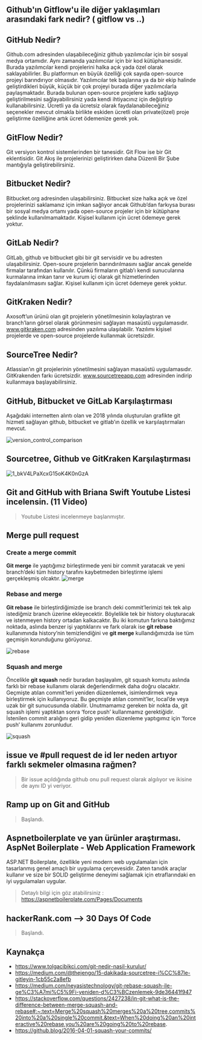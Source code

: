 ## Github'ın Gitflow'u ile diğer yaklaşımları arasındaki fark nedir? ( gitflow vs ..)

## GitHub Nedir?
Github.com adresinden ulaşabileceğiniz github yazılımcılar için bir sosyal medya ortamıdır. Aynı zamanda yazılımcılar için bir kod kütüphanesidir. Burada yazılımcılar kendi projelerini halka açık yada özel olarak saklayabilirler. Bu platformun en büyük özelliği çok sayıda open-source projeyi barındırıyor olmasıdır. Yazılımcılar tek başlarına ya da bir ekip halinde geliştirdikleri büyük, küçük bir çok projeyi burada diğer yazılımcılarla paylaşmaktadır. Burada bulunan open-source projelere katkı sağlayıp geliştirilmesini sağlayabilirsiniz yada kendi ihtiyacınız için değiştirip kullanabilirsiniz. Ücretli ya da ücretsiz olarak faydalanabileceğiniz seçenekler mevcut olmakla birlikte eskiden ücretli olan private(özel) proje geliştirme özelliğine artık ücret ödemenize gerek yok. 

## GitFlow Nedir?
Git versiyon kontrol sistemlerinden bir tanesidir. Git Flow ise bir Git eklentisidir. Git Akış ile projelerinizi geliştirirken daha Düzenli Bir Şube mantığıyla geliştirebilirsiniz.

## Bitbucket Nedir?
Bitbucket.org adresinden ulaşabilirsiniz. Bitbucket size halka açık ve özel projelerinizi saklamanız için imkan sağlıyor  ancak Github’dan farkıysa burası bir sosyal medya ortamı yada open-source projeler için bir kütüphane şeklinde kullanılmamaktadır. Kişisel kullanım için ücret ödemeye gerek yoktur.

## GitLab Nedir?
GitLab, github ve bitbucket gibi bir git servisidir ve bu adresten ulaşabilirsiniz.  Open-soure projelerin barındırılmasını sağlar ancak genelde firmalar tarafından kullanılır. Çünkü firmaların gitlab’ı kendi sunucularına kurmalarına imkan tanır ve kurum içi olarak git hizmetlerinden faydalanılmasını sağlar. Kişisel kullanım için ücret ödemeye gerek yoktur.

## GitKraken Nedir?
Axosoft’un ürünü olan git projelerin yönetilmesinin kolaylaştıran ve branch’ların görsel olarak görünmesini sağlayan masaüstü uygulamasıdır. www.gitkraken.com adresinden yazılıma ulaşılabilir. Yazılımı kişisel projelerde ve open-source projelerde kullanmak ücretsizdir.

## SourceTree Nedir?
Atlassian’ın git projelerinin yönetilmesini sağlayan masaüstü uygulamasıdır. GitKrakenden farkı ücretsizdir. www.sourcetreeapp.com adresinden indirip kullanmaya başlayabilirsiniz.

## GitHub, Bitbucket ve GitLab Karşılaştırması
Aşağıdaki internetten alıntı olan ve 2018 yılında oluşturulan grafikte git hizmeti sağlayan github, bitbucket ve gitlab’ın özellik ve karşılaştırmaları mevcut.


![version_control_comparison ](https://user-images.githubusercontent.com/61011022/85026144-fc986f00-b180-11ea-85e1-e1438bfbd718.jpg)
##


## Sourcetree,  Github ve  GitKraken Karşılaştırması

![1_bkV4LPaXcxG15oK4K0nGzA](https://user-images.githubusercontent.com/61011022/85024070-3caa2280-b17e-11ea-86b4-d2b0b85d886b.png)

## Git and GitHub with Briana Swift Youtube Listesi incelensin. (11 Video)
> Youtube Listesi incelenmeye başlanmıştır. 

 ## Merge pull request
 
   ### Create a merge commit 
 **Git merge**  ile yaptığımız birleştirmede yeni bir commit yaratacak ve yeni branch’deki tüm history tarafını kaybetmeden birleştirme    işlemi gerçekleşmiş olcaktır.
 ![merge](https://user-images.githubusercontent.com/61011022/85030849-9e6e8a80-b186-11ea-9c13-5a54561d3400.png)
 
  ### Rebase and merge 
**Git rebase** ile birleştirdiğimizde ise branch deki commit’lerimizi tek tek alıp istediğmiz branch üzerine ekleyecektir. Böylelikle tek bir history oluşturacak ve istenmeyen history ortadan kalkacaktır.
Bu iki komutun farkına baktığımız noktada, aslında benzer işi yaptıklarını ve fark olarak ise **git rebase** kullanımında history’nin temizlendiğini ve **git merge** kullandığımızda ise tüm geçmişin korunduğunu görüyoruz.

  ![rebase](https://user-images.githubusercontent.com/61011022/85031069-e7beda00-b186-11ea-81ba-2d7449991327.png)

  ### Squash and merge
  Öncelikle **git squash** nedir buradan başlayalım, git squash komutu aslında farklı bir rebase kullanımı olarak değerlendirmek daha doğru olacaktır. Geçmişte atılan commit’leri yeniden düzenlemek, isimlendirmek veya birleştirmek için kullanıyoruz.
Bu geçmişte atılan commit’ler, local’de veya uzak bir git sunucusunda olabilir. Unutmamamız gereken bir nokta da, git squash işlemi yaptıktan sonra ‘force push’ kullanmamız gerektiğidir. İstenilen commit aralığını geri gidip yeniden düzenleme yaptıgımız için ‘force push’ kullanımı zorunludur.

![squash](https://user-images.githubusercontent.com/61011022/85030943-bcd48600-b186-11ea-95a0-c7e7ef626459.png)

## issue ve #pull request de id ler neden artıyor farklı sekmeler olmasına rağmen?
>Bir issue açıldığında github onu pull request olarak algılıyor ve ikisine de aynı ID yi veriyor.


  

## Ramp up on Git and GitHub 
> Başlandı.

## Aspnetboilerplate ve yan ürünler araştırması. AspNet Boilerplate - Web Application Framework
ASP.NET Boilerplate, özellikle yeni modern web uygulamaları için tasarlanmış genel amaçlı bir uygulama çerçevesidir. Zaten tanıdık araçlar kullanır ve size bir SOLID geliştirme deneyimi sağlamak için etraflarındaki en iyi uygulamaları uygular.

>Detaylı bilgi için göz atabilirsiniz : https://aspnetboilerplate.com/Pages/Documents



## hackerRank.com --> 30 Days Of Code 
>Başlandı.

## Kaynakça

* https://www.tolgacibikci.com/git-nedir-nasil-kurulur/
* https://medium.com/@thejengo/15-dakikada-sourcetree-i%CC%87le-gitleyin-1cb55c2a8efb
* https://medium.com/neyasistechnology/git-rebase-squash-ile-ge%C3%A7mi%C5%9Fi-yeniden-d%C3%BCzenlemek-9de36441f947
* https://stackoverflow.com/questions/2427238/in-git-what-is-the-difference-between-merge-squash-and-rebase#:~:text=Merge%20squash%20merges%20a%20tree,commits%20into%20a%20single%20commit.&text=When%20doing%20an%20interactive%20rebase,you%20are%20going%20to%20rebase.
* https://github.blog/2016-04-01-squash-your-commits/



